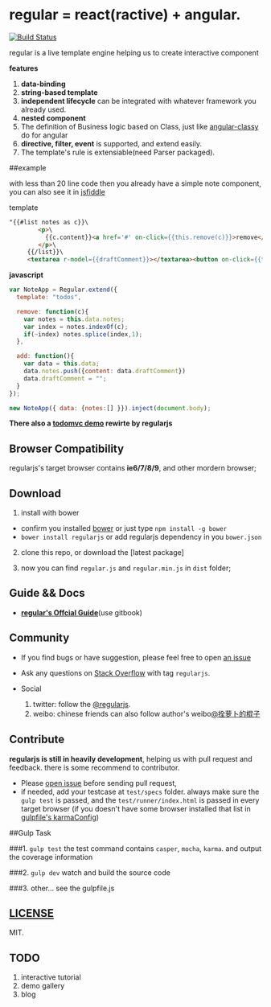 # regular = react(ractive) + angular.

[![Build Status](https://travis-ci.org/regularjs/regular.svg?branch=master)](https://travis-ci.org/regularjs/regular)

regular is a live template engine helping us to create interactive component 

__features__

1. __data-binding__
2. __string-based template__ 
3. __independent lifecycle__ can be integrated with whatever framework you already used.
4. __nested component__
5. The definition of Business logic based on Class, just like [angular-classy](http://davej.github.io/angular-classy/) do for angular
6. __directive, filter, event__ is supported, and extend easily.
7. The template's rule is extensiable(need Parser packaged).

##example

with less than 20 line code then you already have a simple note component, you can also see it in [jsfiddle](http://jsfiddle.net/leeluolee/e6yD3/)

template
```html
"{{#list notes as c}}\
        <p>\
          {{c.content}}<a href='#' on-click={{this.remove(c)}}>remove</a>\
        </p>\
     {{/list}}\
     <textarea r-model={{draftComment}}></textarea><button on-click={{this.add()}}>new Note</button>
```
__javascript__
```javascript
var NoteApp = Regular.extend({
  template: "todos",

  remove: function(c){
    var notes = this.data.notes;
    var index = notes.indexOf(c);
    if(~index) notes.splice(index,1);
  },

  add: function(){
    var data = this.data;
    data.notes.push({content: data.draftComment})
    data.draftComment = "";
  }
});

new NoteApp({ data: {notes:[] }}).inject(document.body);
```



__There also a  [todomvc demo](http://jsfiddle.net/leeluolee/5Err9/) rewirte by regularjs__


## Browser Compatibility

regularjs's target browser contains __ie6/7/8/9__, and other mordern browser;


## Download

1. install with bower 
  * confirm you installed [bower](https://github.com/bower/bower) or just type `npm install -g bower`
  * `bower install regularjs` or add regularjs dependency in you `bower.json`

2. clone this repo, or download the [latest package]

3. now you can find `regular.js` and `regular.min.js` in `dist` folder;



## Guide && Docs

* __[regular's Offcial Guide](http://leeluolee.gitbooks.io/regular-guide/)__(use gitbook)


## Community


* If you find bugs or have suggestion, please feel free to open [an issue](https://github.com/regularjs/regular/issues)

* Ask any questions on [Stack Overflow](http://stackoverflow.com/questions/tagged/regularjs) with tag `regularjs`. 

* Social 
  1. twitter: follow the [@regularjs](https://twitter.com/regularjs). 
  2. weibo: chinese friends can also follow author's weibo[@拴萝卜的棍子](http://weibo.com/luobolee)

## Contribute


__regularjs is still in heavily development__, helping us with pull request and  feedback. there is some recommend to contributor.

* Please [open issue](https://github.com/regularjs/regular/issues) before sending pull request, 
* if needed, add your testcase at `test/specs` folder. always make sure the `gulp test` is passed, and the `test/runner/index.html` is passed in every target browser (if you doesn't have some browser installed that list in [gulpfile's karmaConfig](https://github.com/regularjs/regular/blob/master/gulpfile.js#L30))

##Gulp Task

###1. `gulp test`
the test command contains `casper`, `mocha`, `karma`. and output the coverage information

###2. `gulp dev`
watch and build the source code

###3. other... see the gulpfile.js


## [LICENSE](https://github.com/regularjs/regular/blob/master/LICENSE)

MIT.


## TODO

1. interactive tutorial
2. demo gallery
3. blog 
